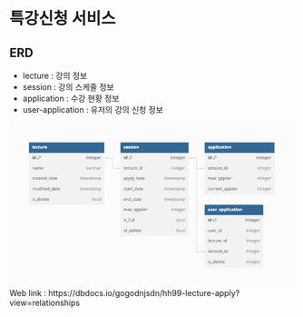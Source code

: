# 특강신청 서비스

## ERD

- lecture : 강의 정보
- session : 강의 스케줄 정보
- application : 수강 현황 정보
- user-application : 유저의 강의 신청 정보
<img src="./image/hh99-lecture-apply.png">
Web link : https://dbdocs.io/gogodnjsdn/hh99-lecture-apply?view=relationships